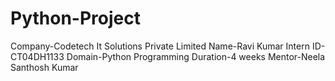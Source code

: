 # Python-Project
Company-Codetech It Solutions Private Limited
Name-Ravi Kumar
Intern ID-CT04DH1133
Domain-Python Programming
Duration-4 weeks
Mentor-Neela Santhosh Kumar
